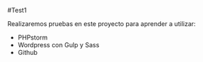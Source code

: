 #Test1

Realizaremos pruebas en este proyecto para aprender a utilizar:

- PHPstorm
- Wordpress con Gulp y Sass
- Github
